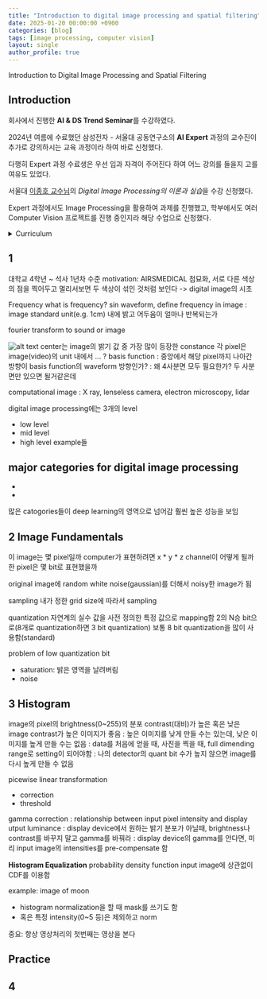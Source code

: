 ```yaml
---
title: "Introduction to digital image processing and spatial filtering"
date: 2025-01-20 00:00:00 +0900
categories: [blog]
tags: [image processing, computer vision]
layout: single
author_profile: true
---
```


Introduction to Digital Image Processing and Spatial Filtering

## Introduction

회사에서 진행한 **AI & DS Trend Seminar**를 수강하였다. 

2024년 여름에 수료했던 삼성전자 - 서울대 공동연구소의 **AI Expert** 과정의 교수진이 추가로 강의하시는 교육 과정이라 하여 바로 신청했다.

다행히 Expert 과정 수료생은 우선 입과 자격이 주어진다 하여 어느 강의를 들을지 고를 여유도 있었다.

서울대 [이종호 교수님](https://list.snu.ac.kr/home)의 *Digital Image Processing의 이론과 실습*을 수강 신청했다.

Expert 과정에서도 Image Processing을 활용하여 과제를 진행했고, 학부에서도 여러 Computer Vision 프로젝트를 진행 중인지라 해당 수업으로 신청했다.

<details>
<summary>Curriculum</summary>
Day1: Introduction to digital image processing & Spatial filtering
<br>
Day2: 2D Fourier transform and frequency domain filtering & Advanced transformation
<br>
Day3: Linear system and solutions for overdetermined problem & Solutions for underdetermined problem
</details>


## 1 
대학교 4학년 ~ 석사 1년차 수준
motivation: AIRSMEDICAL
점묘화, 서로 다른 색상의 점을 찍어두고 멀리서보면 두 색상이 섞인 것처럼 보인다
-> digital image의 시초

Frequency
what is frequency?
 sin waveform, 
define frequency in image
: image standard unit(e.g. 1cm) 내에 밝고 어두움이 얼마나 반복되는가

fourier transform
to sound or image

![alt text](image.png)
center는 image의 밝기 값 중 가장 많이 등장한 constance
각 pixel은 image(video)의 unit 내에서 ... ? basis function
: 중앙에서 해당 pixel까지 나아간 방향이 basis function의 waveform 방향인가?
: 왜 4사분면 모두 필요한가? 두 사분면만 있으면 될거같은데


computational image
: X ray, lenseless camera, electron microscopy, lidar

digital image processing에는 3개의 level
- low level
- mid level
- high level
example들

major categories for digital image processing
-
-
-

많은 catogories들이 deep learning의 영역으로 넘어감
훨씬 높은 성능을 보임

## 2 Image Fundamentals
이 image는 몇 pixel일까
computer가 표현하려면 x * y * z channel이 어떻게 될까
한 pixel은 몇 bit로 표현했을까

original image에 random white noise(gaussian)를 더해서 noisy한
image가 됨

sampling
내가 정한 grid size에 따라서 sampling

quantization
자연계의 실수 값을 사전 정의한 특정 값으로 mapping함
2의 N승 bit으로(8개로 quantization하면 3 bit quantization)
보통 8 bit quantization을 많이 사용함(standard)

problem of low quantization bit
- saturation: 밝은 영역을 날려버림
- noise


## 3 Histogram
image의 pixel의 brightness(0~255)의 분포
contrast(대비)가 높은 혹은 낮은 image
contrast가 높은 이미지가 좋음
: 높은 이미지를 낮게 만들 수는 있는데, 낮은 이미지를 높게 만들 수는 없음
: data를 처음에 얻을 때, 사진을 찍을 때, full dimending range로 setting이 되어야함
: 나의 detector의 quant bit 수가 높지 않으면 image를 다시 높게 만들 수 없음

picewise linear transformation
- correction
- threshold

gamma correction
: relationship between input pixel intensity and display utput luminance
: display device에서 원하는 밝기 분포가 아닐때, brightness나 contrast를 바꾸지 말고 gamma를 바꿔라
: display device의 gamma를 안다면, 미리 input image의 intensities를 pre-compensate 함


**Histogram Equalization**
probability density function
input image에 상관없이 
CDF를 이용함

example: image of moon
- histogram normalization을 할 때 mask를 쓰기도 함
- 혹은 특정 intensity(0~5 등)은 제외하고 norm
  
중요: 항상 영상처리의 첫번째는 영상을 본다



## Practice



## 4
















